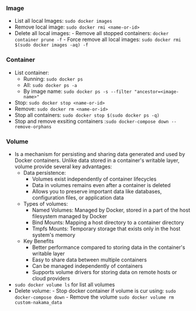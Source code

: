 ### Image
- List all local Images: `sudo docker images`
- Remove local image: `sudo docker rmi <name-or-id>`
- Delete all local images:
	  - Remove all stopped containers: `docker container prune -f`
	  - Force remove all local images: `sudo docker rmi $(sudo docker images -aq) -f`
### Container
- List container:
	- Running: `sudo docker ps`
	- All: `sudo docker ps -a`
	- By image name: `sudo docker ps -s --filter "ancestor=<image-name>"`
- Stop: `sudo docker stop <name-or-id>`
- Remove: `sudo docker rm <name-or-id>`
- Stop all containers: `sudo docker stop $(sudo docker ps -q)`
- Stop and remove exsiting containers :`sudo docker-compose down --remove-orphans`

### Volume
- Is a mechanism for persisting and sharing data generated and used by Docker containers. Unlike data stored in a container's writable layer, volume provide several key advantages:
	- Data persistence:
		- Volumes exist independently of container lifecycles
		- Data in volumes remains even after a container is deleted
		- Allows you to preserve important data like databases, configuration files, or application data
	- Types of volumes:
		- Named Volumes: Managed by Docker, stored in a part of the host filesystem managed by Docker
		- Bind Mounts: Mapping a host directory to a container directory
		- Tmpfs Mounts: Temporary storage that exists only in the host system's memory
	- Key Benefits
		-  Better performance compared to storing data in the container's writable layer
		- Easy to share data between multiple containers
		- Can be managed independently of containers
		- Supports volume drivers for storing data on remote hosts or cloud providers
- `sudo docker volume ls` for list all volumes
- Delete volume:
		- Stop docker container if volume is cur using: `sudo docker-compose down`
		- Remove the volume `sudo docker volume rm custom-nakama_data`
